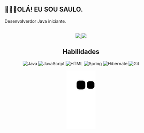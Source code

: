
  ## 👨🏼‍💻OLÁ! EU SOU SAULO. 

  Desenvolverdor Java iniciante. 
  
  

<br/>
<div align="center">
  <a href="https://github.com/SauloLazaro">
    <img height="180em"
      src="https://github-readme-stats.vercel.app/api?username=SauloLazaro&show_icons=true&theme=dracula&include_all_commits=true&count_private=true"
    />
    <img height="180em"
      src="https://github-readme-stats.vercel.app/api/top-langs/?username=SauloLazaro&layout=compact&langs_count=7&theme=dracula"
    />
  </a>
</divisão>

## Habilidades

![Java](https://img.shields.io/badge/Java-ED8B00?style=for-the-badge&logo=java&logoColor=white) 
![JavaScript](https://img.shields.io/badge/JavaScript-F7DF1E?style=for-the-badge&logo=javascript&logoColor=black) 
![HTML](https://img.shields.io/badge/HTML5-E34F26?style=for-the-badge&logo=html5&logoColor=white)
![Spring](https://img.shields.io/badge/Spring-6DB33F?style=for-the-badge&logo=spring&logoColor=white)
![Hibernate](https://img.shields.io/badge/Hibernate-59666C?style=for-the-badge&logo=Hibernate&logoColor=white)
![Git](https://img.shields.io/badge/GIT-E44C30?style=for-the-badge&logo=git&logoColor=white)

![Snake animation](https://github.com/HigorSnt/HigorSnt/blob/output/github-contribution-grid-snake.svg)
